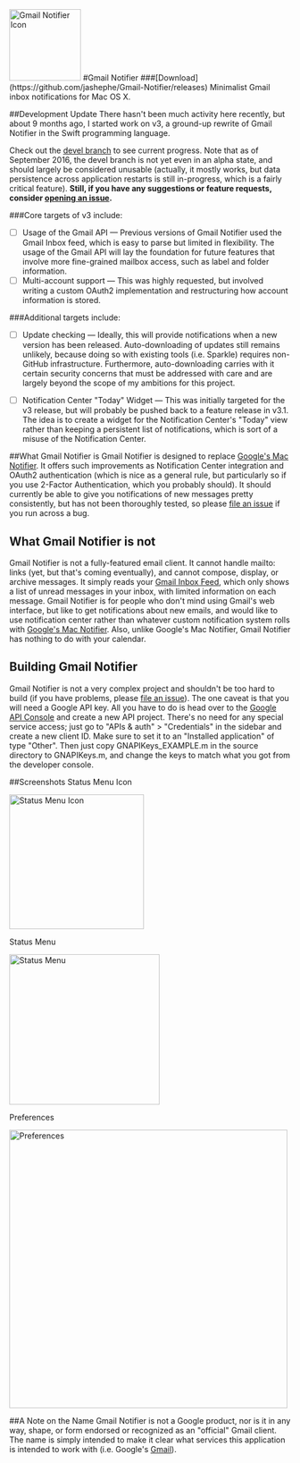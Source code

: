 <img src="https://raw.github.com/jashephe/Gmail-Notifier/support/images/appIcon.png" alt="Gmail Notifier Icon" width="128px">
#Gmail Notifier
###[Download](https://github.com/jashephe/Gmail-Notifier/releases)
Minimalist Gmail inbox notifications for Mac OS X.

##Development Update
There hasn't been much activity here recently, but about 9 months ago, I started work on v3, a ground-up rewrite of Gmail Notifier in the Swift programming language.

Check out the [devel branch](https://github.com/jashephe/Gmail-Notifier/tree/devel) to see current progress. Note that as of September 2016, the devel branch is not yet even in an alpha state, and should largely be considered unusable (actually, it mostly works, but data persistence across application restarts is still in-progress, which is a fairly critical feature). **Still, if you have any suggestions or feature requests, consider [opening an issue](https://github.com/jashephe/Gmail-Notifier/issues/new).**

###Core targets of v3 include:

- [ ] Usage of the Gmail API — Previous versions of Gmail Notifier used the Gmail Inbox feed, which is easy to parse but limited in flexibility. The usage of the Gmail API will lay the foundation for future features that involve more fine-grained mailbox access, such as label and folder information.
- [ ] Multi-account support — This was highly requested, but involved writing a custom OAuth2 implementation and restructuring how account information is stored.

###Additional targets include:

- [ ] Update checking — Ideally, this will provide notifications when a new version has been released. Auto-downloading of updates still remains unlikely, because doing so with existing tools (i.e. Sparkle) requires non-GitHub infrastructure. Furthermore, auto-downloading carries with it certain security concerns that must be addressed with care and are largely beyond the scope of my ambitions for this project.
- [ ] Notification Center "Today" Widget — This was initially targeted for the v3 release, but will probably be pushed back to a feature release in v3.1. The idea is to create a widget for the Notification Center's "Today" view rather than keeping a persistent list of notifications, which is sort of a misuse of the Notification Center. 


##What Gmail Notifier is
Gmail Notifier is designed to replace [Google's Mac Notifier](http://toolbar.google.com/gmail-helper/notifier_mac.html).  It offers such improvements as Notification Center integration and OAuth2 authentication (which is nice as a general rule, but particularly so if you use 2-Factor Authentication, which you probably should).  It should currently be able to give you notifications of new messages pretty consistently, but has not been thoroughly tested, so please [file an issue](https://github.com/jashephe/Gmail-Notifier/issues) if you run across a bug.

## What Gmail Notifier is not
Gmail Notifier is not a fully-featured email client.  It cannot handle mailto: links (yet, but that's coming eventually), and cannot compose, display, or archive messages.  It simply reads your [Gmail Inbox Feed](https://mail.google.com/mail/feed/atom/), which only shows a list of unread messages in your inbox, with limited information on each message.  Gmail Notifier is for people who don't mind using Gmail's web interface, but like to get notifications about new emails, and would like to use notification center rather than whatever custom notification system rolls with [Google's Mac Notifier](http://toolbar.google.com/gmail-helper/notifier_mac.html).  Also, unlike Google's Mac Notifier, Gmail Notifier has nothing to do with your calendar.

## Building Gmail Notifier
Gmail Notifier is not a very complex project and shouldn't be too hard to build (if you have problems, please [file an issue](https://github.com/jashephe/Gmail-Notifier/issues)).  The one caveat is that you will need a Google API key.  All you have to do is head over to the [Google API Console](https://console.developers.google.com/project) and create a new API project.  There's no need for any special service access; just go to "APIs & auth" > "Credentials" in the sidebar and create a new client ID.  Make sure to set it to an "Installed application" of type "Other".  Then just copy GNAPIKeys_EXAMPLE.m in the source directory to GNAPIKeys.m, and change the keys to match what you got from the developer console.

##Screenshots
Status Menu Icon

<img src="https://raw.github.com/jashephe/Gmail-Notifier/support/images/statusIcon.png" alt="Status Menu Icon" width="241px">

Status Menu

<img src="https://raw.github.com/jashephe/Gmail-Notifier/support/images/menu.png" alt="Status Menu" width="269px">

Preferences

<img src="https://raw.github.com/jashephe/Gmail-Notifier/support/images/prefs.png" alt="Preferences" width="498px">

##A Note on the Name
Gmail Notifier is not a Google product, nor is it in any way, shape, or form endorsed or recognized as an "official" Gmail client.  The name is simply intended to make it clear what services this application is intended to work with (i.e. Google's [Gmail](http://mail.google.com/)).
